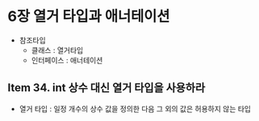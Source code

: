 # 6장 열거 타입과 애너테이션

- 참조타입
  - 클래스 : 열거타입
  - 인터페이스 : 애너테이션





## Item 34. int 상수 대신 열거 타입을 사용하라

- 열거 타입 : 일정 개수의 상수 값을 정의한 다음 그 외의 값은 허용하지 않는 타입

